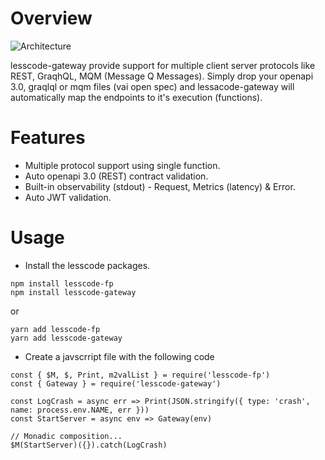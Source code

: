 # Overview
![Architecture](https://github.com/van001/lcgateway/blob/master/lcgateway.png)

lesscode-gateway provide support for multiple client server protocols like REST, GraqhQL, MQM (Message Q Messages). Simply drop your openapi 3.0, graqlql or mqm files (vai open spec) and lessacode-gateway will automatically map the endpoints to it's execution (functions). 

# Features
- Multiple protocol support using single function.
- Auto openapi 3.0 (REST) contract validation.
- Built-in observability (stdout) - Request, Metrics (latency) & Error.
- Auto JWT validation.

# Usage

- Install the lesscode packages.
```
npm install lesscode-fp 
npm install lesscode-gateway
```
or
```
yarn add lesscode-fp 
yarn add lesscode-gateway
```


- Create a javscrript file with the following code
```
const { $M, $, Print, m2valList } = require('lesscode-fp')
const { Gateway } = require('lesscode-gateway')

const LogCrash = async err => Print(JSON.stringify({ type: 'crash', name: process.env.NAME, err }))
const StartServer = async env => Gateway(env)

// Monadic composition...
$M(StartServer)({}).catch(LogCrash)

```
